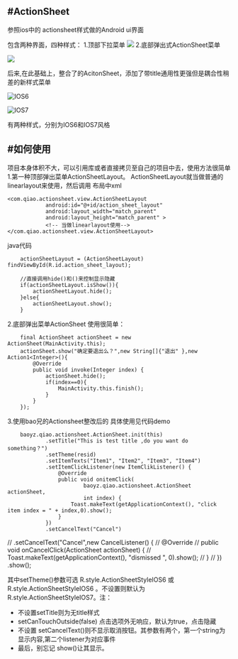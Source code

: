 #ActionSheet
---
参照ios中的 actionsheet样式做的Android ui界面

包含两种界面，四种样式：
1.顶部下拉菜单
![](http://upload-images.jianshu.io/upload_images/125949-db227cd950489727.jpg)
2.底部弹出式ActionSheet菜单

![](http://upload-images.jianshu.io/upload_images/125949-8310bcf4d6e63e25.jpg)

后来,在此基础上，整合了[]()的AcitonSheet，添加了带title通用性更强但是耦合性稍差的新样式菜单

![IOS6](http://upload-images.jianshu.io/upload_images/125949-e9e32abc216b6821.png)


![IOS7](http://upload-images.jianshu.io/upload_images/125949-d67f1ec0ad8527dd.png)

有两种样式，分别为IOS6和IOS7风格

#如何使用
---
项目本身体积不大，可以引用库或者直接拷贝至自己的项目中去，使用方法很简单
1.第一种顶部弹出菜单ActionSheetLayout。
    ActionSheetLayout就当做普通的linearlayout来使用，然后调用
    布局中xml

    <com.qiao.actionsheet.view.ActionSheetLayout
                android:id="@+id/action_sheet_layout"
                android:layout_width="match_parent"
                android:layout_height="match_parent" >
                <!-- 当做linearlayout使用-->
    </com.qiao.actionsheet.view.ActionSheetLayout>

  java代码
         
    	actionSheetLayout = (ActionSheetLayout) findViewById(R.id.action_sheet_layout);

    	//直接调用hide()和()来控制显示隐藏
    	if(actionSheetLayout.isShow()){
    		actionSheetLayout.hide();
    	}else{
    		actionSheetLayout.show();
    	}

2.底部弹出菜单ActionSheet
使用很简单：

		final ActionSheet actionSheet = new ActionSheet(MainActivity.this);
		actionSheet.show("确定要退出么？",new String[]{"退出" },new Action1<Integer>(){
			@Override
			public void invoke(Integer index) {
				actionSheet.hide();
				if(index==0){
					MainActivity.this.finish();
				}
			}
		});

3.使用bao兄的Actionsheet整改后的
具体使用见代码demo

		baoyz.qiao.actionsheet.ActionSheet.init(this)
				.setTitle("This is test title ,do you want do something？")
				.setTheme(resid)
				.setItemTexts("Item1", "Item2", "Item3", "Item4")
				.setItemClickListener(new ItemClikListener() {
					@Override
					public void onitemClick(
							baoyz.qiao.actionsheet.ActionSheet actionSheet,
							int index) {
						Toast.makeText(getApplicationContext(), "click item index = " + index,0).show();
					}
				})
				.setCancelText("Cancel")
//				.setCancelText("Cancel",new CancelListener() {
//					@Override
//					public void onCancelClick(ActionSheet actionSheet) {
//						Toast.makeText(getApplicationContext(), "dismissed ", 0).show();
//					}
//				})
				.show();

其中setTheme()参数可选 R.style.ActionSheetStyleIOS6 或 R.style.ActionSheetStyleIOS6 。不设置则默认为 R.style.ActionSheetStyleIOS7。注：
+ 不设置setTitle则为无title样式
+ setCanTouchOutside(false) 点击选项外无响应，默认为true，点击隐藏
+ 不设置 setCancelText()则不显示取消按钮。其参数有两个，第一个string为显示内容,第二个listener为对应事件
+ 最后，别忘记 show()让其显示。
